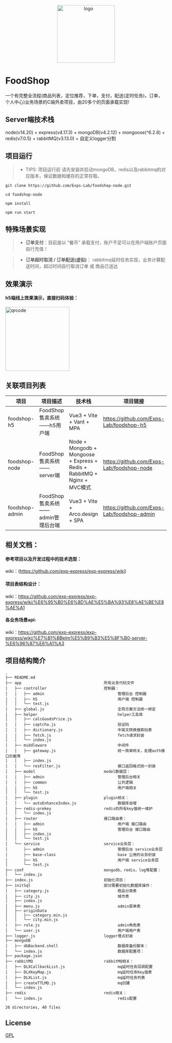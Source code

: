 
<p align="center">
  <img width="180" src="http://static.foodshops.fun/G5jFHRBPy8RwPhM.png" alt="logo">
</p>

# FoodShop
一个有完整全流程(商品列表，定位推荐，下单，支付，配送(定时任务)，订单，个人中心)业务场景的C端外卖项目，由20多个的页面承载实现!

## Server端技术栈
node(v14.20) + express(v4.17.3) + mongoDB(v4.2.12) + mongoose(^6.2.8) + redis(v7.0.5) + rabbitMQ(v3.13.0) + 自定义logger分割

## 项目运行
>- TIPS: 项目运行前 请先安装并启动mongoDB，redis以及rabbitmq的对应版本，保证数据和缓存的正常存取。

```
git clone https://github.com/Exps-Lab/foodshop-node.git

cd foodshop-node

npm install

npm run start

```
## 特殊场景实现
>- **订单支付**：目前是以 “餐币” 承载支付，账户不足可以在用户端账户页面自行充值！

>- **订单超时取消 / 订单配送(虚拟)**： rabbitmq延时任务实现，业务计算配送时间，超过时间自行取消订单 或 商品已送达

## 效果演示
#### h5端线上效果演示，直接扫码体验：
<img width="200" src="http://static.foodshops.fun/ns6dBb2iJWbteQi.png" alt="qrcode">

## 关联项目列表
| 项目             | 项目描述       | 技术栈                                                                    | 项目链接          |
|----------------|----------------|------------------------------------------------------------------------|-----------------|
| foodshop-h5    | FoodShop售卖系统——h5用户端 | Vue3 + Vite + Vant + MPA                                               | https://github.com/Exps-Lab/foodshop-h5     |
| foodshop-node  | FoodShop售卖系统——server端 | Node + Mongodb + Mongoose + Express + Redis + RabbitMQ + Nginx + MVC模式 | https://github.com/Exps-Lab/foodshop-node   |
| foodshop-admin | FoodShop售卖系统——admin管理后台端| Vue3 + Vite + Arco.design + SPA                                        | https://github.com/Exps-Lab/foodshop-admin     |

## 相关文档：
#### 参考项目以及开发过程中的技术选型：
  wiki：(https://github.com/exp-express/exp-express/wiki)
#### 项目表结构设计：
  wiki：https://github.com/exp-express/exp-express/wiki/%E6%95%B0%E6%8D%AE%E5%BA%93%E8%AE%BE%E8%AE%A1
#### 各业务场景api:
  wiki：https://github.com/exp-express/exp-express/wiki/%E7%B1%BBelm%E5%B9%B3%E5%8F%B0-server-%E6%96%87%E6%A1%A3

## 项目结构简介
```
.
├── README.md
├── app                                    所有业务代码文件
│   ├── controller                         控制器：
│   │   ├── admin                                管理后台 控制器
│   │   ├── h5                                   用户端 控制器
│   │   └── test.js
│   ├── global.js                                全局方案方法统一绑定
│   ├── helper                                   helper工具库
│   │   ├── calcGoodsPrice.js
│   │   ├── captcha.js                           验证码
│   │   ├── dictionary.js                        中英文转换搜索码表
│   │   ├── fetch.js                             fetch请求封装
│   │   └── index.js
│   ├── middleware                               中间件
│   │   ├── gateway.js                           统一简单网关，处理auth接口拦截等
│   │   ├── index.js
│   │   └── resFilter.js                         接口返回格式统一封装
│   ├── model                              model数据层：
│   │   ├── admin                                管理后台相关
│   │   ├── common                               公共逻辑
│   │   ├── h5                                   用户端相关
│   │   └── test.js
│   ├── plugin                             plugin相关：
│   │   └── autoEnhanceIndex.js                  数据库自增
│   ├── redis-prekey                       redis的所有key值统一维护
│   │   └── index.js
│   ├── router                             接口路由表：
│   │   ├── admin                                用户端 接口路由
│   │   ├── h5                                   管理后台 接口路由
│   │   ├── index.js
│   │   └── test.js
│   └── service                            service业务层：
│       ├── admin                                管理后台 service业务层
│       ├── base-class                           base 公用的业务封装
│       ├── h5                                   用户端 service业务层
│       └── test.js
├── conf                                   mongodb，redis，log等配置：
│   └── index.js
├── index.js                               初始化项目：
├── initSql                                部分需要初始化数据库操作：
│   ├── category.js                              商品分类表
│   ├── city.js                                  城市表
│   ├── index.js
│   ├── menu.js                                  admin菜单表
│   ├── originData
│   │   ├── category.min.js
│   │   └── city.min.js
│   ├── role.js                                  admin角色表
│   └── user.js                                  用户端用户表
├── logger.js                              logger埋点封装
├── mongoDB
│   ├── dbBackend.shell                          数据库备份脚本：
│   └── index.js                                 数据库配置项：
├── package.json
├── rabbitMQ                               rabbitMQ相关：
│   ├── DLXCallbackList.js                       mq延时任务回调配置
│   ├── DLXKeyMap.js                             mq延时任务Key值表
│   ├── DLXList.js                               mq延时任务列表
│   ├── createTTLMQ.js                           mq创建
│   └── index.js
├── redis                                  redis相关：
│   └── index.js                                 redis配置

26 directories, 40 files

```

## License
[GPL](https://github.com/Exps-Lab/foodshop-h5/blob/master/LICENSE)
